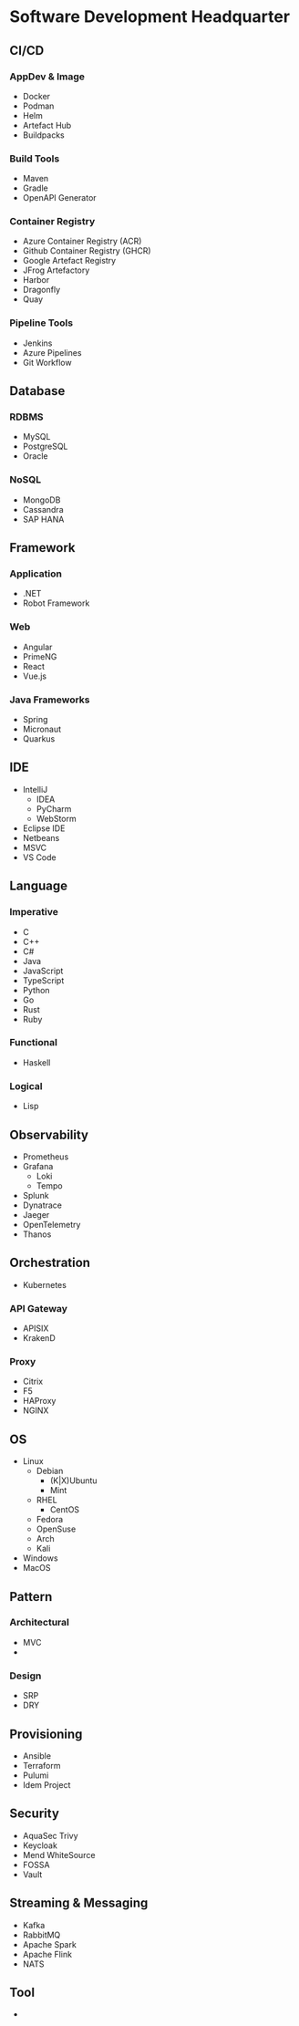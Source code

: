 # Software Development Headquarter

## CI/CD

### AppDev & Image
- Docker
- Podman
- Helm
- Artefact Hub
- Buildpacks

### Build Tools
- Maven
- Gradle
- OpenAPI Generator

### Container Registry
- Azure Container Registry (ACR)
- Github Container Registry (GHCR)
- Google Artefact Registry
- JFrog Artefactory
- Harbor
- Dragonfly
- Quay

### Pipeline Tools
- Jenkins
- Azure Pipelines
- Git Workflow

## Database

### RDBMS
- MySQL
- PostgreSQL
- Oracle

### NoSQL
- MongoDB
- Cassandra
- SAP HANA

## Framework

### Application
- .NET
- Robot Framework

### Web
- Angular
- PrimeNG
- React
- Vue.js

### Java Frameworks
- Spring
- Micronaut
- Quarkus

## IDE
- IntelliJ
  - IDEA
  - PyCharm
  - WebStorm
- Eclipse IDE
- Netbeans
- MSVC
- VS Code

## Language

### Imperative
- C
- C++
- C#
- Java
- JavaScript
- TypeScript
- Python
- Go
- Rust
- Ruby

### Functional
- Haskell

### Logical
- Lisp

## Observability
- Prometheus
- Grafana
  - Loki
  - Tempo
- Splunk
- Dynatrace
- Jaeger
- OpenTelemetry
- Thanos

## Orchestration
- Kubernetes

### API Gateway
- APISIX
- KrakenD

### Proxy
- Citrix
- F5
- HAProxy
- NGINX

## OS
- Linux
  - Debian
    - (K|X)Ubuntu
    - Mint
  - RHEL
    - CentOS
  - Fedora
  - OpenSuse
  - Arch
  - Kali
- Windows
- MacOS

## Pattern

### Architectural
- MVC
- 

### Design
- SRP
- DRY

## Provisioning
- Ansible
- Terraform
- Pulumi
- Idem Project

## Security
- AquaSec Trivy
- Keycloak
- Mend WhiteSource
- FOSSA
- Vault

## Streaming & Messaging
- Kafka
- RabbitMQ
- Apache Spark
- Apache Flink
- NATS

## Tool
- 
